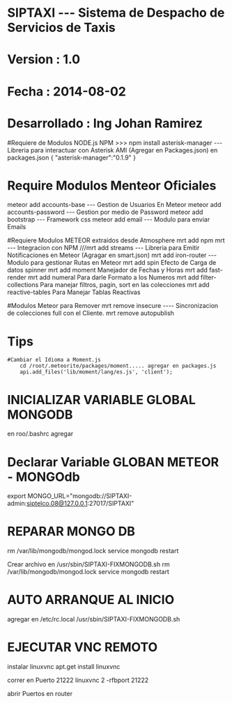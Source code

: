 # SIPTAXI --- Sistema de Despacho de Servicios de Taxis 
# Version : 1.0
# Fecha : 2014-08-02
# Desarrollado : Ing Johan Ramirez

#Requiere de Modulos NODE.js
NPM >>> npm install asterisk-manager	--- Libreria para interactuar con Asterisk AMI (Agregar en Packages.json)
								en packages.json
								{
											"asterisk-manager":"0.1.9"
										}

# Require Modulos Menteor Oficiales
meteor add accounts-base			--- Gestion de Usuarios En Meteor
meteor add accounts-password	--- Gestion por medio de Password
meteor add bootstrap			--- Framework css
meteor add email			--- Modulo para enviar Emails

#Requiere Modulos METEOR extraidos desde Atmosphere
mrt add npm					mrt --- Integracion con NPM
///mrt add streams				--- Libreria para Emitir Notificaciones en Meteor (Agragar en smart.json)
mrt add iron-router			--- Modulo para gestionar Rutas en Meteor
mrt add spin				Efecto de Carga de datos spinner
mrt add moment			Manejador de Fechas y Horas
mrt add fast-render
mrt add numeral			Para darle Formato a los Numeros
mrt add filter-collections		Para manejar filtros, pagin, sort en las colecciones
mrt add reactive-tables			Para Manejar Tablas Reactivas


#Modulos Meteor para Remover
mrt remove insecure 			---- Sincronizacion de colecciones full con el Cliente.
mrt remove autopublish


# Tips
	#Cambiar el Idioma a Moment.js
		cd /root/.meteorite/packages/moment..... agregar en packages.js
		api.add_files('lib/moment/lang/es.js', 'client');


# INICIALIZAR VARIABLE GLOBAL MONGODB
en roo/.bashrc
agregar
# Declarar Variable GLOBAN METEOR - MONGOdb
export MONGO_URL="mongodb://SIPTAXI-admin:siptelco.08@127.0.0.1:27017/SIPTAXI"

# REPARAR MONGO DB
rm /var/lib/mongodb/mongod.lock
service mongodb restart

Crear archivo en /usr/sbin/SIPTAXI-FIXMONGODB.sh
rm /var/lib/mongodb/mongod.lock
service mongodb restart

# AUTO ARRANQUE AL INICIO
agregar en /etc/rc.local
/usr/sbin/SIPTAXI-FIXMONGODB.sh

# EJECUTAR VNC REMOTO
instalar linuxvnc
apt.get install linuxvnc

correr en Puerto 21222
linuxvnc 2 -rfbport 21222

abrir Puertos en router